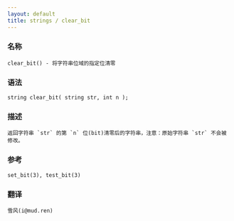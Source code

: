 ```yaml
---
layout: default
title: strings / clear_bit
---
```


### 名称

    clear_bit() - 将字符串位域的指定位清零

### 语法

    string clear_bit( string str, int n );

### 描述

    返回字符串 `str` 的第 `n` 位(bit)清零后的字符串，注意：原始字符串 `str` 不会被修改。

### 参考

    set_bit(3), test_bit(3)

### 翻译

    雪风(i@mud.ren)
